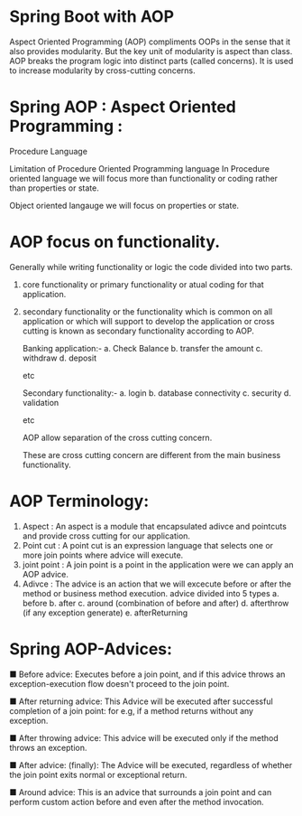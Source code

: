 # Spring Boot with AOP
Aspect Oriented Programming (AOP) compliments OOPs in the sense that it also provides modularity. But the key unit of modularity is aspect than class.  AOP breaks the program logic into distinct parts (called concerns). It is used to increase modularity by cross-cutting concerns.

# Spring AOP : Aspect Oriented Programming :

Procedure Language 

Limitation of Procedure Oriented Programming language 
In Procedure oriented language we will focus more than functionality or coding rather 
than properties or state.

Object oriented langauge we will focus on properties or state. 

# AOP focus on functionality. 
Generally while writing functionality or logic the code divided into two parts. 
1. core functionality or primary functionality or atual coding for that application.  
2.  secondary functionality or the functionality which is common on all application or 
which will support to develop the application or cross cutting is known as secondary functionality 
according to AOP. 


	Banking application:- 
	a. Check Balance 
	b. transfer the amount 
	c. withdraw 
	d. deposit 
	
	etc 

	Secondary functionality:-
   	a. login 
	b. database connectivity 
	c. security 
	d. validation 
		
	etc 

	AOP allow separation of the cross cutting concern. 

	These are cross cutting concern are different from the main business functionality. 
	
# AOP Terminology:
1. Aspect : An aspect is a module that encapsulated adivce and pointcuts and provide cross cutting for our application. 
2. Point cut : A point cut is an expression language that selects one or more join points where advice will execute.
3. joint point : A join point is a point in the application were we can apply an AOP advice. 
4. Adivce : The advice is an action that we will excecute before or after the method or business method execution. 
	advice divided into 5 types 
	a. before 
	b. after 
	c. around (combination of before and after)
	d. afterthrow (if any exception generate)
	e. afterReturning

# Spring AOP-Advices:
■ Before advice:  Executes before a join point, and if this advice throws an exception-execution flow doesn't proceed to the join point.

■ After returning advice:  This Advice will be executed after successful completion of a join point: for e.g, if a method returns without any exception.

■ After throwing advice:  This advice will be executed only if the method throws an exception.

■ After advice: (finally):  The Advice will be executed, regardless of whether the join point exits normal or exceptional return.

■ Around advice: This is an advice that surrounds a join point and can perform custom action before and even after the method invocation.



	 
